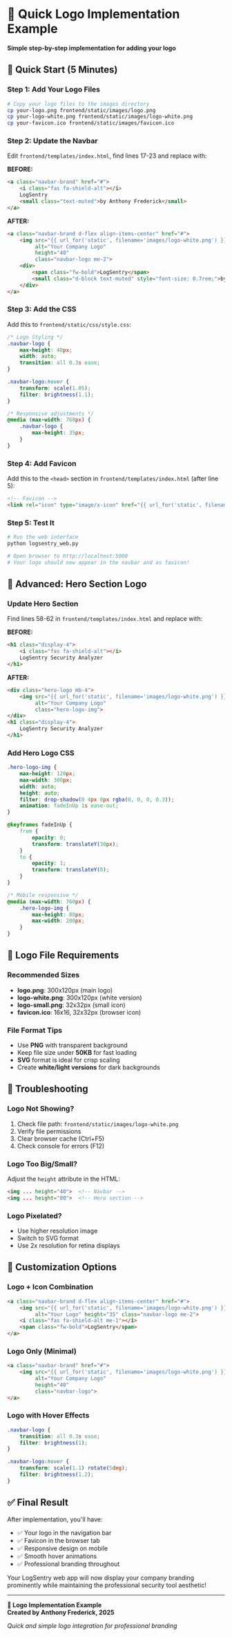 # 🎨 Quick Logo Implementation Example

**Simple step-by-step implementation for adding your logo**

## 🚀 **Quick Start (5 Minutes)**

### **Step 1: Add Your Logo Files**
```bash
# Copy your logo files to the images directory
cp your-logo.png frontend/static/images/logo.png
cp your-logo-white.png frontend/static/images/logo-white.png
cp your-favicon.ico frontend/static/images/favicon.ico
```

### **Step 2: Update the Navbar**
Edit `frontend/templates/index.html`, find lines 17-23 and replace with:

**BEFORE:**
```html
<a class="navbar-brand" href="#">
    <i class="fas fa-shield-alt"></i>
    LogSentry
    <small class="text-muted">by Anthony Frederick</small>
</a>
```

**AFTER:**
```html
<a class="navbar-brand d-flex align-items-center" href="#">
    <img src="{{ url_for('static', filename='images/logo-white.png') }}" 
         alt="Your Company Logo" 
         height="40"
         class="navbar-logo me-2">
    <div>
        <span class="fw-bold">LogSentry</span>
        <small class="d-block text-muted" style="font-size: 0.7rem;">by Your Company</small>
    </div>
</a>
```

### **Step 3: Add the CSS**
Add this to `frontend/static/css/style.css`:

```css
/* Logo Styling */
.navbar-logo {
    max-height: 40px;
    width: auto;
    transition: all 0.3s ease;
}

.navbar-logo:hover {
    transform: scale(1.05);
    filter: brightness(1.1);
}

/* Responsive adjustments */
@media (max-width: 768px) {
    .navbar-logo {
        max-height: 35px;
    }
}
```

### **Step 4: Add Favicon**
Add this to the `<head>` section in `frontend/templates/index.html` (after line 5):

```html
<!-- Favicon -->
<link rel="icon" type="image/x-icon" href="{{ url_for('static', filename='images/favicon.ico') }}">
```

### **Step 5: Test It**
```bash
# Run the web interface
python logsentry_web.py

# Open browser to http://localhost:5000
# Your logo should now appear in the navbar and as favicon!
```

## 🎯 **Advanced: Hero Section Logo**

### **Update Hero Section**
Find lines 58-62 in `frontend/templates/index.html` and replace with:

**BEFORE:**
```html
<h1 class="display-4">
    <i class="fas fa-shield-alt"></i>
    LogSentry Security Analyzer
</h1>
```

**AFTER:**
```html
<div class="hero-logo mb-4">
    <img src="{{ url_for('static', filename='images/logo-white.png') }}" 
         alt="Your Company Logo" 
         class="hero-logo-img">
</div>
<h1 class="display-4">
    LogSentry Security Analyzer
</h1>
```

### **Add Hero Logo CSS**
```css
.hero-logo-img {
    max-height: 120px;
    max-width: 300px;
    width: auto;
    height: auto;
    filter: drop-shadow(0 4px 8px rgba(0, 0, 0, 0.3));
    animation: fadeInUp 1s ease-out;
}

@keyframes fadeInUp {
    from {
        opacity: 0;
        transform: translateY(30px);
    }
    to {
        opacity: 1;
        transform: translateY(0);
    }
}

/* Mobile responsive */
@media (max-width: 768px) {
    .hero-logo-img {
        max-height: 80px;
        max-width: 200px;
    }
}
```

## 📱 **Logo File Requirements**

### **Recommended Sizes**
- **logo.png**: 300x120px (main logo)
- **logo-white.png**: 300x120px (white version)
- **logo-small.png**: 32x32px (small icon)
- **favicon.ico**: 16x16, 32x32px (browser icon)

### **File Format Tips**
- Use **PNG** with transparent background
- Keep file size under **50KB** for fast loading
- **SVG** format is ideal for crisp scaling
- Create **white/light versions** for dark backgrounds

## 🔧 **Troubleshooting**

### **Logo Not Showing?**
1. Check file path: `frontend/static/images/logo-white.png`
2. Verify file permissions
3. Clear browser cache (Ctrl+F5)
4. Check console for errors (F12)

### **Logo Too Big/Small?**
Adjust the `height` attribute in the HTML:
```html
<img ... height="40">  <!-- Navbar -->
<img ... height="80">  <!-- Hero section -->
```

### **Logo Pixelated?**
- Use higher resolution image
- Switch to SVG format
- Use 2x resolution for retina displays

## 🎨 **Customization Options**

### **Logo + Icon Combination**
```html
<a class="navbar-brand d-flex align-items-center" href="#">
    <img src="{{ url_for('static', filename='images/logo-white.png') }}" 
         alt="Your Logo" height="35" class="navbar-logo me-2">
    <i class="fas fa-shield-alt me-1"></i>
    <span class="fw-bold">LogSentry</span>
</a>
```

### **Logo Only (Minimal)**
```html
<a class="navbar-brand" href="#">
    <img src="{{ url_for('static', filename='images/logo-white.png') }}" 
         alt="Your Company Logo" 
         height="40"
         class="navbar-logo">
</a>
```

### **Logo with Hover Effects**
```css
.navbar-logo {
    transition: all 0.3s ease;
    filter: brightness(1);
}

.navbar-logo:hover {
    transform: scale(1.1) rotate(5deg);
    filter: brightness(1.2);
}
```

## ✅ **Final Result**

After implementation, you'll have:
- ✅ Your logo in the navigation bar
- ✅ Favicon in the browser tab
- ✅ Responsive design on mobile
- ✅ Smooth hover animations
- ✅ Professional branding throughout

Your LogSentry web app will now display your company branding prominently while maintaining the professional security tool aesthetic!

---

**🎨 Logo Implementation Example**  
**Created by Anthony Frederick, 2025**

*Quick and simple logo integration for professional branding*